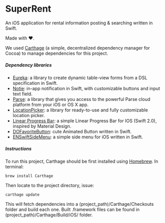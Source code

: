 # SuperRent
An iOS application for rental information posting &amp; searching written in Swift.

Made with ❤️.

We used [Carthage](https://github.com/Carthage/Carthage) (a simple, decentralized dependency manager for Cocoa) to manage dependencies for this project.

##### Dependency libraries

+ [Eureka](https://github.com/xmartlabs/Eureka): a library to create dynamic table-view forms from a DSL specification in Swift.
+ [Notie](https://github.com/thii/Notie): in-app notification in Swift, with customizable buttons and input text field.
+ [Parse](https://github.com/ParsePlatform/Parse-SDK-iOS-OSX): a library that gives you access to the powerful Parse cloud platform from your iOS or OS X app.
+ [LocationPicker](https://github.com/JeromeTan1997/LocationPicker): a library for ready-to-use and fully customizable location picker.
+ [Linear Progress Bar](https://github.com/PhilippeBoisney/LinearProgressBar): a simple Linear Progress Bar for IOS (Swift 2.0), inspired by Material Design.
+ [DOFavoriteButton](https://github.com/okmr-d/DOFavoriteButton): cute Animated Button written in Swift.
+ [ENSwiftSideMenu](https://github.com/evnaz/ENSwiftSideMenu): a simple side menu for iOS written in Swift.

##### Instructions

To run this project, Carthage should be first installed using [Homebrew](http://brew.sh/). In terminal:

```ogdl
brew install Carthage
```

Then locate to the project directory, issue:

```
carthage update
```

This will fetch dependencies into a (project_path)/Carthage/Checkouts folder and build each one. Built .framework files can be found in (project_path)/Carthage/Build/iOS/ folder.
